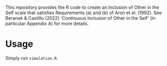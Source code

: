 This repository provides the R code to create an Inclusion of Other in the Self scale that satisfies Requirements (a) and (b) of Aron et al. (1992). 
See Beranek & Castillo (2022) 'Continuous Inclusion of Other in the Self' (in particular Appendix A) for more details.

# Usage

Simply run `simulation.R`.
